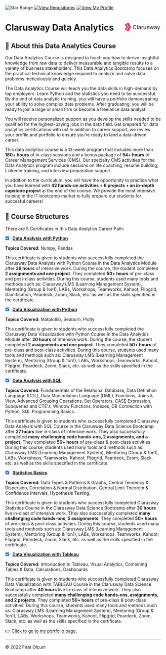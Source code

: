  ![Star Badge](https://img.shields.io/static/v1?label=%F0%9F%8C%9F&message=If%20Useful&style=style=flat&color=BC4E99)
 [![View Repositories](https://img.shields.io/badge/View-My_Repositories-blue?logo=GitHub)](https://github.com/firatolcum?tab=repositories)
[![View My Profile](https://img.shields.io/badge/View-My_Profile-green?logo=GitHub)](https://github.com/firatolcum) 

# Clarusway Data Analytics <img src="https://github.com/firatolcum/Clarusway_Data_Analytics_Course/blob/master/8-Certificates/Clarusway.png" align="right" width="120" />

## 📣 About this Data Analytics Course
Our Data Analytics Course is designed to teach you how to derive insightful knowledge from raw data to deliver measurable and tangible results to a variety of business stakeholders. This Data Analytics Bootcamp focuses on the practical technical knowledge required to analyze and solve data problems meticulously and quickly.

The Data Analytics Course will teach you the data skills in high-demand by top employers. Learn Python and the statistics you need to be successful. By the end of data analytic training, you will have a portfolio demonstrating your ability to solve complex data problems. After graduating, you will be ready to join a large or small firm or become a freelance data analyst.

You will receive personalized support as you develop the skills needed to be qualified for the highest-paying jobs in the data field. Get prepared for data analytics certifications with us! In addition to career support, we review your profile and portfolio to ensure you’re ready to land a data-driven career. 

This data analytics course is a 13-week program that includes more than **180+ hours** of in-class sessions and a bonus package of **54+ hours** of Career Management Services (CMS). Our specialty CMS activities for the Data Analytics program include sessions on life coaching, resume building, Linkedin training, and interview preparation support. 

In addition to the curriculum, you will have the opportunity to practice what you have learned with **42 hands-on activities + 6 projects + an in-depth capstone project** at the end of the course. We provide the most intensive training in the IT bootcamp market to fully prepare our students for succesful careers!

## 📂 Course Structures

There are 5 Certificates in this Data Analytics Career Path:


- [x] [__Data Analysis with Python__](https://github.com/firatolcum/Clarusway_Data_Analytics_Course/blob/master/8-Certificates/1-DataAnalysisWithPython.jpg)

**Topics Covered:** Numpy, Pandas

This certificate is given to students who successfully completed the Clarusway Data Analysis with Python Course in the Data Analytics Module after **36 hours** of intensive work. During the course, the student completed **2 assignments and one project**. They completed **50+ hours** of pre-class and post-class activities. During this course, students used many tools and methods such as: Clarusway LMS (Learning Management System), Mentoring (Group & 1on1), LABs, Workshops, Teamworks, Kahoot, Flipgrid, Gamification, Peardeck, Zoom, Slack, etc. as well as the skills specified in the certificate.


- [x] [__Data Visualization with Python__](https://github.com/firatolcum/Clarusway_Data_Analytics_Course/blob/master/8-Certificates/2-DataVisualizationWithPython.jpg)

**Topics Covered:** Matplotlib, Seaborn, Plotly

This certificate is given to students who successfully completed the Clarusway Data Visualization with Python Course in the Data Analytics Module after **20 hours** of intensive work. During the course, the student completed **2 assignments and one project**. They completed **50+ hours** of pre-class and post-class activities. During this course, students used many tools and methods such as: Clarusway LMS (Learning Management System), Mentoring (Group & 1on1), LABs, Workshops, Teamworks, Kahoot, Flipgrid, Peardeck, Zoom, Slack, etc. as well as the skills specified in the certificate.



- [X] [__Data Analysis with SQL__ ](https://github.com/firatolcum/Clarusway_Data_Analytics_Course/blob/master/8-Certificates/3-DataAnalysisWithSQL.jpg)

**Topics Covered:** Fundamentals of the Relational Database, Data Definition Language (DDL), Data Manipulation Language (DML), Functions, Joins & View, Advanced Grouping Operations, Set Operators, CASE Expression, Subqueries and CTE's, Window Functions, Indexes, DB Connection with Python, SQL Programming Basics.

This certificate is given to students who successfully completed Clarusway Data Analysis with SQL Course in the Clarusway Data Science Bootcamp after **27 hours** live in-class of intensive work. They also successfully completed **many challenging code hands-ons, 2 assignments, and a project**. They completed **50+ hours** of pre-class & post-class activities. During this course, students used many tools and methods such as: Clarusway LMS (Learning Management System), Mentoring (Group & 1on1), LABs, Workshops, Teamworks, Kahoot, Flipgrid, Peardeck, Zoom, Slack, etc. as well as the skills specified in the certificate.


- [x] [__Statistics Basics__](https://github.com/firatolcum/Clarusway_Data_Analytics_Course/blob/master/8-Certificates/4-Statistics%20Basics.jpg)

**Topics Covered:** Data Types & Patterns & Graphs, Central Tendency & Dispersion, Correlation & Normal Distribution, Central Limit Theorem & Confidence Intervals, Hypothesis Testing.

This certificate is given to students who successfully completed Clarusway Statistics Course in the Clarusway Data Science Bootcamp after **30 hours** live in-class of intensive work. They also successfully completed **many challenging code hands-ons, 5 assignments**. They completed **50+ hours** of pre-class & post-class activities. During this course, students used many tools and methods such as: Clarusway LMS (Learning Management System), Mentoring (Group & 1on1), LABs, Workshops, Teamworks, Kahoot, Flipgrid, Peardeck, Zoom, Slack, etc. as well as the skills specified in the certificate.


- [X] [__Data Visualization with Tableau__](https://github.com/firatolcum/Clarusway_Data_Analytics_Course/blob/master/8-Certificates/5-DataVisualizationWithTableau.jpg)

**Topics Covered:** Introduction to Tableau, Visual Analytics, Combining Tables & Data, Calculations, Dashboards

This certificate is given to students who successfully completed Clarusway Data Visualization with TABLEAU Course in the Clarusway Data Science Bootcamp after **40 hours** live in-class of intensive work. They also successfully completed **many challenging code hands-ons, assignments, and 2 projects**. They completed **50+ hours** of pre-class & post-class activities. During this course, students used many tools and methods such as: Clarusway LMS (Learning Management System), Mentoring (Group & 1on1), LABs, Workshops, Teamworks, Kahoot, Flipgrid, Peardeck, Zoom, Slack, etc. as well as the skills specified in the certificate.

👉 [Click to go to my portfolio page.](https://firatolcum.social/)

---
<p>&copy; 2022 Fırat Olçum </p>

